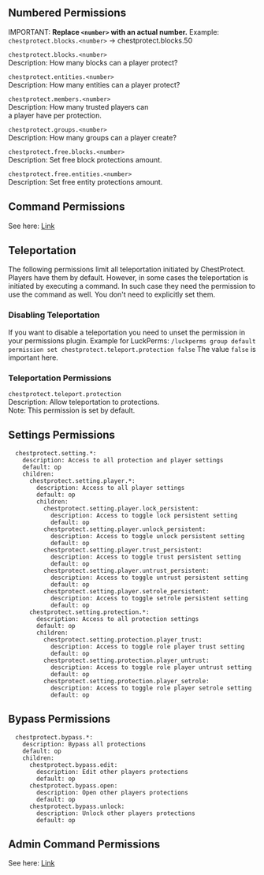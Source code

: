 ## Numbered Permissions
IMPORTANT: **Replace `<number>` with an actual number.** Example: `chestprotect.blocks.<number>` -> chestprotect.blocks.50

`chestprotect.blocks.<number>`\
Description: How many blocks can a player protect?

`chestprotect.entities.<number>`\
Description: How many entities can a player protect?

`chestprotect.members.<number>`\
Description: How many trusted players can\
a player have per protection.

`chestprotect.groups.<number>`\
Description: How many groups can a player create?

`chestprotect.free.blocks.<number>`\
Description: Set free block protections amount.

`chestprotect.free.entities.<number>`\
Description: Set free entity protections amount.

## Command Permissions
See here: [Link](../players/Commands.md)

## Teleportation
The following permissions limit all teleportation initiated by ChestProtect. Players have them by default. However, in some cases
the teleportation is initiated by executing a command. In such case they need the permission to use the command as well.
You don't need to explicitly set them.

### Disabling Teleportation
If you want to disable a teleportation you
need to unset the permission in your permissions plugin.
Example for LuckPerms: ``/luckperms group default permission set chestprotect.teleport.protection false``
The value ``false`` is important here.

### Teleportation Permissions
`chestprotect.teleport.protection`\
Description: Allow teleportation to protections.\
Note: This permission is set by default.

## Settings Permissions

      chestprotect.setting.*:
        description: Access to all protection and player settings
        default: op
        children:
          chestprotect.setting.player.*:
            description: Access to all player settings
            default: op
            children:
              chestprotect.setting.player.lock_persistent:
                description: Access to toggle lock persistent setting
                default: op
              chestprotect.setting.player.unlock_persistent:
                description: Access to toggle unlock persistent setting
                default: op
              chestprotect.setting.player.trust_persistent:
                description: Access to toggle trust persistent setting
                default: op
              chestprotect.setting.player.untrust_persistent:
                description: Access to toggle untrust persistent setting
                default: op
              chestprotect.setting.player.setrole_persistent:
                description: Access to toggle setrole persistent setting
                default: op
          chestprotect.setting.protection.*:
            description: Access to all protection settings
            default: op
            children:
              chestprotect.setting.protection.player_trust:
                description: Access to toggle role player trust setting
                default: op
              chestprotect.setting.protection.player_untrust:
                description: Access to toggle role player untrust setting
                default: op
              chestprotect.setting.protection.player_setrole:
                description: Access to toggle role player setrole setting
                default: op


## Bypass Permissions

      chestprotect.bypass.*:
        description: Bypass all protections
        default: op
        children:
          chestprotect.bypass.edit:
            description: Edit other players protections
            default: op
          chestprotect.bypass.open:
            description: Open other players protections
            default: op
          chestprotect.bypass.unlock:
            description: Unlock other players protections
            default: op


## Admin Command Permissions
See here: [Link](../admins/Commands.md
)